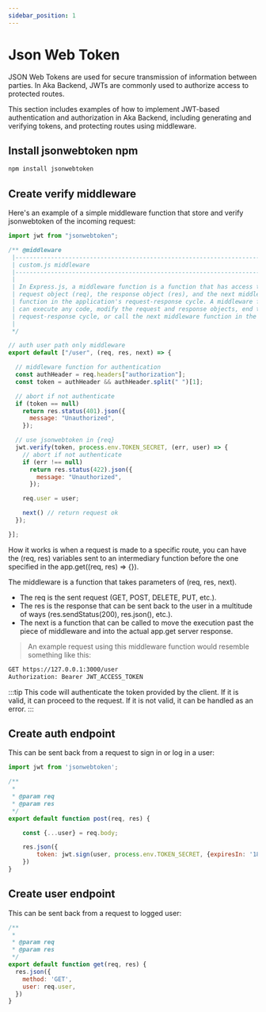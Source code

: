 ```yaml
---
sidebar_position: 1
---
```


# Json Web Token

JSON Web Tokens are used for secure transmission of information between parties. In Aka Backend, JWTs are commonly used
to authorize access to protected routes.

This section includes examples of how to implement JWT-based authentication and authorization in Aka Backend, including
generating and verifying tokens, and protecting routes using middleware.

## Install jsonwebtoken npm

```bash
npm install jsonwebtoken
```

## Create verify middleware

Here's an example of a simple middleware function that store and verify jsonwebtoken of the incoming request:

```js title=/middleware/index.js
import jwt from "jsonwebtoken";

/** @middleware
 |--------------------------------------------------------------------------
 | custom.js middleware
 |--------------------------------------------------------------------------
 |
 | In Express.js, a middleware function is a function that has access to the
 | request object (req), the response object (res), and the next middleware
 | function in the application's request-response cycle. A middleware function
 | can execute any code, modify the request and response objects, end the
 | request-response cycle, or call the next middleware function in the stack.
 |
 */

// auth user path only middleware
export default ["/user", (req, res, next) => {

  // middleware function for authentication
  const authHeader = req.headers["authorization"];
  const token = authHeader && authHeader.split(" ")[1];

  // abort if not authenticate
  if (token == null)
    return res.status(401).json({
      message: "Unauthorized",
    });

  // use jsonwebtoken in {req}
  jwt.verify(token, process.env.TOKEN_SECRET, (err, user) => {
    // abort if not authenticate
    if (err !== null)
      return res.status(422).json({
        message: "Unauthorized",
      });

    req.user = user;

    next() // return request ok
  });

}];
```

How it works is when a request is made to a specific route, you can have the (req, res) variables sent to an
intermediary function before the one specified in the app.get((req, res) => {}).

The middleware is a function that takes parameters of (req, res, next).

- The req is the sent request (GET, POST, DELETE, PUT, etc.).
- The res is the response that can be sent back to the user in a multitude of ways (res.sendStatus(200), res.json(),
  etc.).
- The next is a function that can be called to move the execution past the piece of middleware and into the actual
  app.get server response.

> An example request using this middleware function would resemble something like this:

```bash
GET https://127.0.0.1:3000/user
Authorization: Bearer JWT_ACCESS_TOKEN
```

:::tip
This code will authenticate the token provided by the client. If it is valid, it can proceed to the request. If it is
not valid, it can be handled as an error.
:::

## Create auth endpoint

This can be sent back from a request to sign in or log in a user:

```js title=/auth/index.js
import jwt from 'jsonwebtoken';

/**
 *
 * @param req
 * @param res
 */
export default function post(req, res) {

    const {...user} = req.body;

    res.json({
        token: jwt.sign(user, process.env.TOKEN_SECRET, {expiresIn: '1800s'})
    })
}
```

## Create user endpoint

This can be sent back from a request to logged user:

```js title=/auth/index.js
/**
 *
 * @param req
 * @param res
 */
export default function get(req, res) {
  res.json({
    method: 'GET',
    user: req.user,
  })
}
```